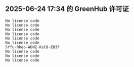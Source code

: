 ## 2025-06-24 17:34 的 GreenHub 许可证
```
No license code
No license code
No license code
No license code
No license code
No license code
SYfu-Rkqo-ADNZ-KsC8-ED3F
No license code
No license code
No license code
```
